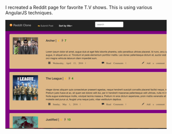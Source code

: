 
I recreated a Reddit page for favorite T.V shows.  This is using various AngularJS techniques.  


![homepage](https://github.com/AlexVotry/reddit_Clone/blob/master/screenshot.png "homepage")

